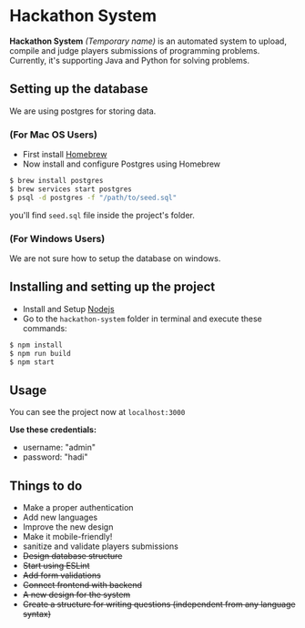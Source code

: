 <!-- markdownlint-disable MD001 MD014 -->

# Hackathon System

**Hackathon System** _(Temporary name)_ is an automated system to upload, compile and judge players submissions of programming problems. Currently, it's supporting Java and Python for solving problems.

## Setting up the database

We are using postgres for storing data.

### (For Mac OS Users)

- First install [Homebrew](https://brew.sh/)
- Now install and configure Postgres using Homebrew

```bash
$ brew install postgres
$ brew services start postgres
$ psql -d postgres -f "/path/to/seed.sql"
```

you'll find `seed.sql` file inside the project's folder.

### (For Windows Users)

We are not sure how to setup the database on windows.

## Installing and setting up the project

- Install and Setup [Nodejs](http://nodejs.org)
- Go to the `hackathon-system` folder in terminal and execute these commands:

```bash
$ npm install
$ npm run build
$ npm start
```

## Usage

You can see the project now at `localhost:3000`

**Use these credentials:**

- username: "admin"
- password: "hadi"

## Things to do

- Make a proper authentication
- Add new languages
- Improve the new design
- Make it mobile-friendly!
- sanitize and validate players submissions
- ~~Design database structure~~
- ~~Start using ESLint~~
- ~~Add form validations~~
- ~~Connect frontend with backend~~
- ~~A new design for the system~~
- ~~Create a structure for writing questions (independent from any language syntax)~~
